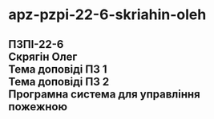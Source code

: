 # apz-pzpi-22-6-skriahin-oleh
ПЗПІ-22-6  
Скрягін Олег  
Тема доповіді ПЗ 1  
Тема доповіді ПЗ 2  
Програмна система для управління пожежною  
---
